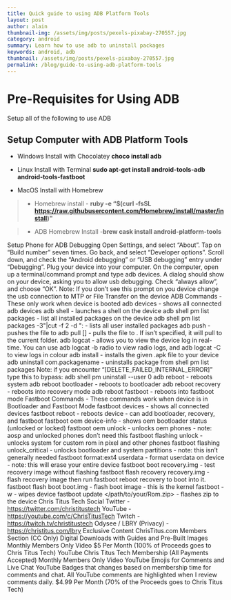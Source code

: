 ```yaml
---
title: Quick guide to using ADB Platform Tools
layout: post
author: alain
thumbnail-img: /assets/img/posts/pexels-pixabay-270557.jpg
category: android
summary: Learn how to use adb to uninstall packages
keywords: android, adb
thumbnail: /assets/img/posts/pexels-pixabay-270557.jpg
permalink: /blog/guide-to-using-adb-platform-tools
---
```


# Pre-Requisites for Using ADB

Setup all of the following to use ADB

## Setup Computer with ADB Platform Tools

- Windows Install with Chocolatey **choco install adb**

- Linux Install with Terminal **sudo apt-get install android-tools-adb android-tools-fastboot**

- MacOS Install with Homebrew

>- Homebrew install - **ruby -e “$(curl -fsSL https://raw.githubusercontent.com/Homebrew/install/master/install)"**

>- ADB Homebrew Install -**brew cask install android-platform-tools**

Setup Phone for ADB Debugging
Open Settings, and select “About”.
Tap on “Build number” seven times.
Go back, and select “Developer options”.
Scroll down, and check the “Android debugging” or “USB debugging” entry under “Debugging”.
Plug your device into your computer.
On the computer, open up a terminal/command prompt and type adb devices.
A dialog should show on your device, asking you to allow usb debugging. Check “always allow”, and choose “OK”.
Note: If you don’t see this prompt on you device change the usb connection to MTP or File Transfer on the device
ADB Commands - These only work when device is booted
adb devices - shows all connected adb devices
adb shell - launches a shell on the device
adb shell pm list packages - list all installed packages on the device
adb shell pm list packages -3"|cut -f 2 -d ": - lists all user installed packages
adb push <local> <remote> - pushes the file to
adb pull <remote> [<local>] - pulls the file to . If isn’t specified, it will pull to the current folder.
adb logcat - allows you to view the device log in real-time. You can use adb logcat -b radio to view radio logs, and adb logcat -C to view logs in colour
adb install <file> - installs the given .apk file to your device
adb uninstall com.packagename - uninstalls package from shell pm list packages
Note: if you encounter “[DELETE_FAILED_INTERNAL_ERROR]” type this to bypass: adb shell pm uninstall --user 0 <appname>
adb reboot - reboots system
adb reboot bootloader - reboots to bootloader
adb reboot recovery - reboots into recovery mode
adb reboot fastboot - reboots into fastboot mode
Fastboot Commands - These commands work when device is in Bootloader and Fastboot Mode
fastboot devices - shows all connected devices
fastboot reboot - reboots device - can add bootloader, recovery, and fastboot
fastboot oem device-info - shows oem bootloader status (unlocked or locked)
fastboot oem unlock - unlocks oem phones - note: aosp and unlocked phones don’t need this
fastboot flashing unlock - unlocks system for custom rom in pixel and other phones
fastboot flashing unlock_critical - unlocks bootloader and system partitions - note: this isn’t generally needed
fastboot format:ext4 userdata - format userdata on device - note: this will erase your entire device
fastboot boot recovery.img - test recovery image without flashing
fastboot flash recovery recovery.img - flash recovery image then run fastboot reboot recovery to boot into it.
fastboot flash boot boot.img - flash boot image - this is the kernel
fastboot -w - wipes device
fastboot update </path/to/your/Rom.zip> - flashes zip to the device
Chris Titus Tech
Social
Twitter - https://twitter.com/christitustech
YouTube - https://youtube.com/c/ChrisTitusTech
Twitch - https://twitch.tv/christitustech
Odysee / LBRY (Privacy) - https://christitus.com/lbry
Exclusive Content
ChrisTitus.com Members Section (CC Only)
Digital Downloads with Guides and Pre-Built Images
Monthly Members Only Video
$5 Per Month (100% of Proceeds goes to Chris Titus Tech)
YouTube Chris Titus Tech Membership (All Payments Accepted)
Monthly Members Only Video
YouTube Emojis for Comments and Live Chat
YouTube Badges that changes based on membership time for comments and chat.
All YouTube comments are highlighted when I review comments daily.
$4.99 Per Month (70% of the Proceeds goes to Chris Titus Tech)
